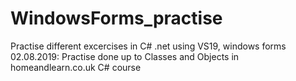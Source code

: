 # WindowsForms_practise
Practise different excercises in C# .net using VS19, windows forms  
02.08.2019: Practise done up to Classes and Objects in homeandlearn.co.uk C# course
